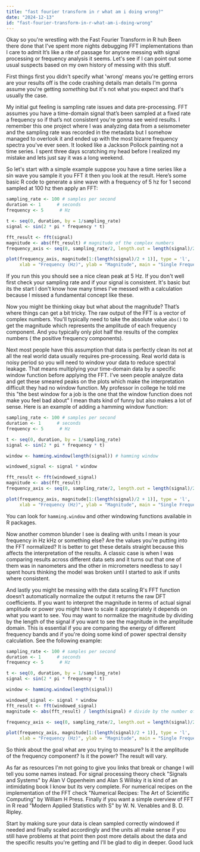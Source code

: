 ```yaml
---
title: "fast fourier transform in r what am i doing wrong?"
date: "2024-12-13"
id: "fast-fourier-transform-in-r-what-am-i-doing-wrong"
---
```


Okay so you're wrestling with the Fast Fourier Transform in R huh Been there done that I've spent more nights debugging FFT implementations than I care to admit It’s like a rite of passage for anyone messing with signal processing or frequency analysis it seems. Let's see if I can point out some usual suspects based on my own history of messing with this stuff.

First things first you didn't specify what 'wrong' means you're getting errors are your results off is the code crashing details man details I'm gonna assume you're getting *something* but it's not what you expect and that's usually the case.

My initial gut feeling is sampling rate issues and data pre-processing. FFT assumes you have a time-domain signal that’s been sampled at a fixed rate a frequency so if that’s not consistent you're gonna see weird results. I remember this one project where I was analyzing data from a seismometer and the sampling rate was recorded in the metadata but I somehow managed to overlook it and ended up with the most bizarre frequency spectra you've ever seen. It looked like a Jackson Pollock painting not a time series. I spent three days scratching my head before I realized my mistake and lets just say it was a long weekend.

So let's start with a simple example suppose you have a time series like a sin wave you sample it you FFT it then you look at the result. Here’s some basic R code to generate a sine wave with a frequency of 5 hz for 1 second sampled at 100 hz then apply an FFT:

```R
sampling_rate <- 100 # samples per second
duration <- 1      # seconds
frequency <- 5      # Hz

t <- seq(0, duration, by = 1/sampling_rate)
signal <- sin(2 * pi * frequency * t)

fft_result <- fft(signal)
magnitude <- abs(fft_result) # magnitude of the complex numbers
frequency_axis <- seq(0, sampling_rate/2, length.out = length(signal)/2 + 1) # create the freq axis

plot(frequency_axis, magnitude[1:(length(signal)/2 + 1)], type = 'l',
     xlab = "Frequency (Hz)", ylab = "Magnitude", main = "Single Frequency Sin Wave")
```

If you run this you should see a nice clean peak at 5 Hz. If you don't well first check your sampling rate and if your signal is consistent. It's basic but its the start I don't know how many times I've messed with a calculation because I missed a fundamental concept like these.

Now you might be thinking okay but what about the magnitude? That’s where things can get a bit tricky. The raw output of the FFT is a vector of complex numbers. You'll typically need to take the absolute value `abs()` to get the magnitude which represents the amplitude of each frequency component. And you typically only plot half the results of the complex numbers ( the positive frequency components).

Next most people have this assumption that data is perfectly clean its not at all the real world data usually requires pre-processing. Real world data is noisy period so you will need to window your data to reduce spectral leakage. That means multiplying your time-domain data by a specific window function before applying the FFT. I’ve seen people analyze data and get these smeared peaks on the plots which make the interpretation difficult they had no window function. My professor in college he told me this "the best window for a job is the one that the window function does not make you feel bad about" I mean thats kind of funny but also makes a lot of sense. Here is an example of adding a hamming window function:

```R
sampling_rate <- 100 # samples per second
duration <- 1      # seconds
frequency <- 5      # Hz

t <- seq(0, duration, by = 1/sampling_rate)
signal <- sin(2 * pi * frequency * t)

window <- hamming.window(length(signal)) # hamming window

windowed_signal <- signal * window

fft_result <- fft(windowed_signal)
magnitude <- abs(fft_result)
frequency_axis <- seq(0, sampling_rate/2, length.out = length(signal)/2 + 1)

plot(frequency_axis, magnitude[1:(length(signal)/2 + 1)], type = 'l',
     xlab = "Frequency (Hz)", ylab = "Magnitude", main = "Single Frequency Sin Wave with Hamming Window")
```

You can look for `hamming.window` and other windowing functions available in R packages.

Now another common blunder I see is dealing with units I mean is your frequency in Hz kHz or something else? Are the values you're putting into the FFT normalized? It is better to get these details straight because this affects the interpretation of the results. A classic case is when I was comparing results across different data sets and it turns out that one of them was in nanometers and the other in micrometers needless to say I spent hours thinking the model was broken until I started to ask if units where consistent.

And lastly you might be messing with the data scaling R's FFT function doesn’t automatically normalize the output it returns the raw DFT coefficients. If you want to interpret the magnitude in terms of actual signal amplitude or power you might have to scale it appropriately it depends on what you want to see. You may want to normalize the magnitude by dividing by the length of the signal if you want to see the magnitude in the amplitude domain. This is essential if you are comparing the energy of different frequency bands and if you're doing some kind of power spectral density calculation. See the following example:

```R
sampling_rate <- 100 # samples per second
duration <- 1      # seconds
frequency <- 5      # Hz

t <- seq(0, duration, by = 1/sampling_rate)
signal <- sin(2 * pi * frequency * t)

window <- hamming.window(length(signal))

windowed_signal <- signal * window
fft_result <- fft(windowed_signal)
magnitude <- abs(fft_result) / length(signal) # divide by the number of points

frequency_axis <- seq(0, sampling_rate/2, length.out = length(signal)/2 + 1)

plot(frequency_axis, magnitude[1:(length(signal)/2 + 1)], type = 'l',
     xlab = "Frequency (Hz)", ylab = "Magnitude", main = "Single Frequency Sin Wave with Window and Normalized")
```

So think about the goal what are you trying to measure? Is it the amplitude of the frequency component? Is it the power? The result will vary.

As far as resources I'm not going to give you links that break or change I will tell you some names instead. For signal processing theory check "Signals and Systems" by Alan V Oppenheim and Alan S Willsky it is kind of an intimidating book I know but its very complete. For numerical recipes on the implementation of the FFT check "Numerical Recipes: The Art of Scientific Computing" by William H Press. Finally if you want a simple overview of FFT in R read "Modern Applied Statistics with S" by W. N. Venables and B. D. Ripley.

Start by making sure your data is clean sampled correctly windowed if needed and finally scaled accordingly and the units all make sense if you still have problems at that point then post more details about the data and the specific results you're getting and I’ll be glad to dig in deeper. Good luck
